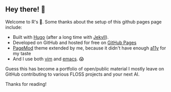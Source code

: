 ## Hey there! 🤗 

Welcome to R's 🎩. Some thanks about the setup of this github pages page include:

-   Built with [Hugo](gohugo.io) (after a long time with [Jekyll](https://jekyllrb.com/)).
-   Developed on GitHub and hosted for free on [GitHub Pages](https://pages.github.com)
-   [PageMod](https://themes.gohugo.io/themes/hugo-papermod/) theme extended by me, because it didn't have enough [a11y](https://en.wikipedia.org/wiki/a11y) for my taste
-   And I use both [vim](https://www.vim.org/) and [emacs](https://www.gnu.org/software/emacs/). 😱

Guess this has become a portfolio of open/public material I mostly leave on GitHub contributing to various FLOSS projects and your next AI.

Thanks for reading!
